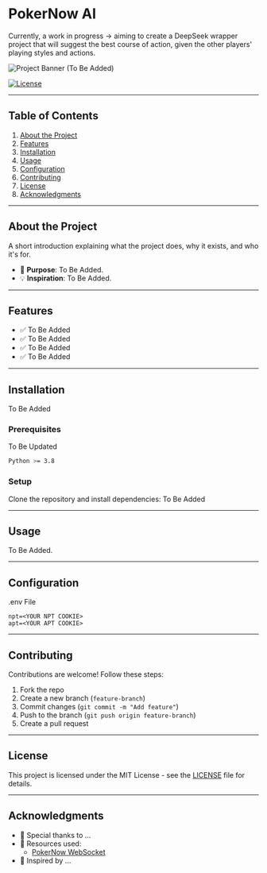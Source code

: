 # **PokerNow AI**
Currently, a work in progress -> aiming to create a DeepSeek wrapper project that will suggest the best course of action, given the other players' playing styles and actions.

![Project Banner (To Be Added)](image-link)

[![License](https://img.shields.io/badge/license-MIT-blue.svg)](LICENSE)   

---

## **Table of Contents**
1. [About the Project](#about-the-project)
2. [Features](#features)
3. [Installation](#installation)
4. [Usage](#usage)
5. [Configuration](#configuration)
6. [Contributing](#contributing)
7. [License](#license)
8. [Acknowledgments](#acknowledgments)

---

## **About the Project**
A short introduction explaining what the project does, why it exists, and who it's for.

- 🚀 **Purpose**: To Be Added.
- 💡 **Inspiration**: To Be Added.

---

## **Features**

- ✅ To Be Added
- ✅ To Be Added
- ✅ To Be Added
- ✅ To Be Added

---

## **Installation**
To Be Added

### **Prerequisites**
To Be Updated

```sh
Python >= 3.8
```

### **Setup**
Clone the repository and install dependencies:
To Be Added

---

## **Usage**
To Be Added.

---

## **Configuration**
.env File
```env
npt=<YOUR NPT COOKIE>
apt=<YOUR APT COOKIE>
```

---

## **Contributing**
Contributions are welcome! Follow these steps:

1. Fork the repo
2. Create a new branch (`feature-branch`)
3. Commit changes (`git commit -m "Add feature"`)
4. Push to the branch (`git push origin feature-branch`)
5. Create a pull request

---

## **License**
This project is licensed under the MIT License - see the [LICENSE](LICENSE) file for details.

---

## **Acknowledgments**

- 🚀 Special thanks to ...
- 📖 Resources used:
  - [PokerNow WebSocket](https://github.com/thtTNT/PokerNowAPI/tree/main)
- 💙 Inspired by ...
